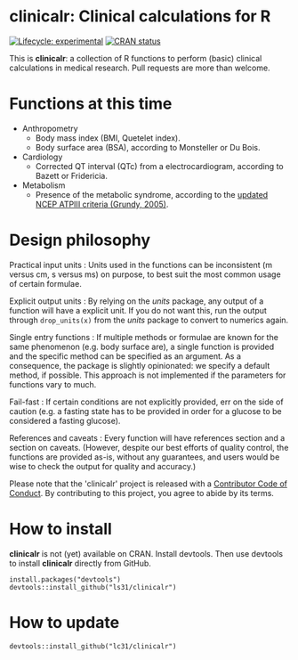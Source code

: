 # clinicalr: Clinical calculations for R

<!-- badges: start -->
[![Lifecycle: experimental](https://img.shields.io/badge/lifecycle-experimental-orange.svg)](https://www.tidyverse.org/lifecycle/#experimental)
[![CRAN status](https://www.r-pkg.org/badges/version/clinicalr)](https://CRAN.R-project.org/package=clinicalr)
<!-- badges: end -->
  
This is **clinicalr**: a collection of R functions to perform (basic) clinical calculations in medical research. Pull requests are more than welcome.

# Functions at this time

- Anthropometry
  - Body mass index (BMI, Quetelet index).
  - Body surface area (BSA), according to Monsteller or Du Bois.
- Cardiology
  - Corrected QT interval (QTc) from a electrocardiogram, according to Bazett or Fridericia.
- Metabolism  
  - Presence of the metabolic syndrome, according to the [updated NCEP ATPIII criteria (Grundy, 2005)](http://www.ncbi.nlm.nih.gov/pubmed/16157765).

# Design philosophy

Practical input units
: Units used in the functions can be inconsistent (m versus cm, s versus ms) on purpose, to best suit the most common usage of certain formulae.

Explicit output units
: By relying on the _units_ package, any output of a function will have a explicit unit. If you do not want this, run the output through `drop_units(x)` from the _units_ package to convert to numerics again.

Single entry functions
: If multiple methods or formulae are known for the same phenomenon (e.g. body surface are), a single function is provided and the specific method can be specified as an argument. As a consequence, the package is slightly opinionated: we specify a default method, if possible. This approach is not implemented if the parameters for functions vary to much.

Fail-fast
: If certain conditions are not explicitly provided, err on the side of caution (e.g. a fasting state has to be provided in order for a glucose to be considered a fasting glucose). 

References and caveats
: Every function will have references section and a section on caveats. (However, despite our best efforts of quality control, the functions are provided as-is, without any guarantees, and users would be wise to check the output for quality and accuracy.)

Please note that the 'clinicalr' project is released with a [Contributor Code of Conduct](CODE_OF_CONDUCT.md). By contributing to this project, you agree to abide by its terms.

# How to install

**clinicalr** is not (yet) available on CRAN. Install devtools. Then use devtools to install **clinicalr** directly from GitHub.

```{r}
install.packages("devtools")
devtools::install_github("ls31/clinicalr")
```
# How to update

```{r}
devtools::install_github("lc31/clinicalr")
```
